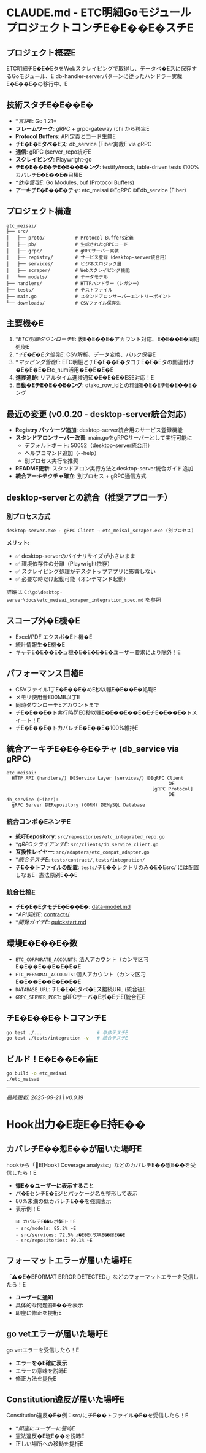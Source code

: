 # CLAUDE.md - ETC明細Goモジュール プロジェクトコンチE�E��E�スチE

## プロジェクト概要E
ETC明細チE�E�EタをWebスクレイピングで取得し、データベ�Eスに保存するGoモジュール、E
db-handler-serverパターンに従ったハンドラー実裁E�E��E�の移行中、E

## 技術スタチE�E��E�
- **言誁E*: Go 1.21+
- **フレームワーク**: gRPC + grpc-gateway (chi から移衁E
- **Protocol Buffers**: API定義とコード生戁E
- **チE�E�Eタベ�Eス**: db_service (Fiber実裁E via gRPC
- **通信**: gRPC (server_repo統吁E
- **スクレイピング**: Playwright-go
- **チE�E��E�チE�E��E�ング**: testify/mock, table-driven tests (100%カバレチE�E��E�目樁E
- **依存管琁E*: Go Modules, buf (Protocol Buffers)
- **アーキチE�E��E�チャ**: etc_meisai ↁEgRPC ↁEdb_service (Fiber)

## プロジェクト構造
```
etc_meisai/
├── src/
│   ├── proto/           # Protocol Buffers定義
│   ├── pb/              # 生成されたgRPCコード
│   ├── grpc/            # gRPCサーバー実装
│   ├── registry/        # サービス登録（desktop-server統合用）
│   ├── services/        # ビジネスロジック層
│   ├── scraper/         # Webスクレイピング機能
│   └── models/          # データモデル
├── handlers/            # HTTPハンドラー（レガシー）
├── tests/               # テストファイル
├── main.go              # スタンドアロンサーバーエントリーポイント
└── downloads/           # CSVファイル保存先
```

## 主要機�E
1. **ETC明細ダウンローチE*: 褁E�E��E�アカウント対応、E�E��E�同期処琁E
2. **チE�E�Eタ処琁E*: CSV解析、データ変換、バルク保孁E
3. **マッピング管琁E*: ETC明細とチE�E��E�タコチE�E�Eタの関連付け�E�E�E�Etc_num活用�E�E�E�E
4. **進捗追跡**: リアルタイム進捗通知�E�E�E�ESE対応！E
5. **自動�EチE�E��E�ング**: dtako_row_idとの精寁E�E�EチE�E��E�ング

## 最近の変更 (v0.0.20 - desktop-server統合対応)
- **Registry パッケージ追加**: desktop-server統合用のサービス登録機能
- **スタンドアロンサーバー改善**: main.goをgRPCサーバーとして実行可能に
  - デフォルトポート: 50052（desktop-server統合用）
  - ヘルプコマンド追加（--help）
  - 別プロセス実行を推奨
- **README更新**: スタンドアロン実行方法とdesktop-server統合ガイド追加
- **統合アーキテクチャ確立**: 別プロセス + gRPC通信方式

## desktop-serverとの統合（推奨アプローチ）

### 別プロセス方式
```
desktop-server.exe ← gRPC Client → etc_meisai_scraper.exe (別プロセス)
```

**メリット:**
- ✅ desktop-serverのバイナリサイズが小さいまま
- ✅ 環境依存性の分離（Playwright依存）
- ✅ スクレイピング処理がデスクトップアプリに影響しない
- ✅ 必要な時だけ起動可能（オンデマンド起動）

詳細は `C:\go\desktop-server\docs\etc_meisai_scraper_integration_spec.md` を参照

## スコープ外�E機�E
- Excel/PDF エクスポ�Eト機�E
- 統計情報生�E機�E
- キャチE�E��E�ュ機�E�E�E�E�ユーザー要求により除外！E

## パフォーマンス目樁E
- CSVファイル1丁E�E��E�めE秒以冁E�E��E�処琁E
- メモリ使用釁E00MB以丁E
- 同時ダウンローチEアカウントまで
- チE�E��E�ト実行時閁E0秒以冁E�E��E��E�EチE�E��E�トスイート！E
- チE�E��E�トカバレチE�E��E�100%維持E

## 統合アーキチE�E��E�チャ (db_service via gRPC)
```
etc_meisai:
  HTTP API (handlers/) ↁEService Layer (services/) ↁEgRPC Client
                                                           ↁE
                                                     [gRPC Protocol]
                                                           ↁE
db_service (Fiber):
  gRPC Server ↁERepository (GORM) ↁEMySQL Database
```

### 統合コンポ�EネンチE
- **統吁Eepository**: `src/repositories/etc_integrated_repo.go`
- **gRPCクライアンチE*: `src/clients/db_service_client.go`
- **互換性レイヤー**: `src/adapters/etc_compat_adapter.go`
- **統合テスチE*: `tests/contract/`, `tests/integration/`
- **チE��トファイルの配置**: `tests/`チE��レクトリのみ�E�Esrc/`には配置しなぁE- 憲法原剁E��E

### 統合仕槁E
- **チE�E�EタモチE�E��E�**: [data-model.md](specs/001-db-service-integration/data-model.md)
- **API契紁E*: [contracts/](specs/001-db-service-integration/contracts/)
- **開発ガイチE*: [quickstart.md](specs/001-db-service-integration/quickstart.md)

## 環墁E�E��E�数
- `ETC_CORPORATE_ACCOUNTS`: 法人アカウント（カンマ区刁E�E��E��E�E�E�E
- `ETC_PERSONAL_ACCOUNTS`: 個人アカウント（カンマ区刁E�E��E��E�E�E�E
- `DATABASE_URL`: チE�E�Eタベ�Eス接続URL (統合征E
- `GRPC_SERVER_PORT`: gRPCサーバ�Eポ�EチE(統合征E

## チE�E��E�トコマンチE
```bash
go test ./...                    # 単体テスチE
go test ./tests/integration -v   # 統合テスチE
```

## ビルド！E�E��E�衁E
```bash
go build -o etc_meisai
./etc_meisai
```

---
*最終更新: 2025-09-21 | v0.0.19*

# Hook出力�E琁E�E持E��

## カバレチE��惁E��が届いた場吁E
hookから「📁E[Hook] Coverage analysis:」などのカバレチE��惁E��を受信したら！E
- **忁E��ユーザーに表示すること**
- パ�EセンチE�Eジとパッケージ名を整形して表示
- 80%未満の低カバレチE��を強調表示
- 表示例！E
  ```
  📊 カバレチE��レポ�Eト！E
  - src/models: 85.2% ✁E
  - src/services: 72.5% ⚠�E�E(改喁E��忁E��E
  - src/repositories: 90.1% ✁E
  ```

## フォーマットエラーが届いた場吁E
「⚠�E�EFORMAT ERROR DETECTED:」などのフォーマットエラーを受信したら！E
- **ユーザーに通知**
- 具体的な問題箁E��を表示
- 即座に修正を提桁E

## go vetエラーが届いた場吁E
go vetエラーを受信したら！E
- **エラーを�E確に表示**
- エラーの意味を説昁E
- 修正方法を提侁E

## Constitution違反が届いた場吁E
Constitution違反�E�例：src/にチE��トファイル�E�を受信したら！E
- **即座にユーザーに警呁E*
- 憲法違反�E琁E��を説昁E
- 正しい場所への移動を提桁E
